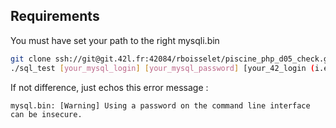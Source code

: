 ## Requirements
You must have set your path to the right mysqli.bin


```bash
git clone ssh://git@git.42l.fr:42084/rboisselet/piscine_php_d05_check.git && piscine_php_d05_check/setup
./sql_test [your_mysql_login] [your_mysql_password] [your_42_login (i.e. 'rboissel')]
```

If not difference, just echos this error message :

```
mysql.bin: [Warning] Using a password on the command line interface can be insecure.
```
